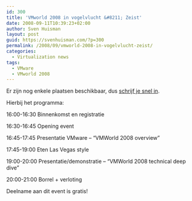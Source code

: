 ```yaml
---
id: 300
title: 'VMworld 2008 in vogelvlucht &#8211; Zeist'
date: 2008-09-11T10:39:23+02:00
author: Sven Huisman
layout: post
guid: https://svenhuisman.com/?p=300
permalink: /2008/09/vmworld-2008-in-vogelvlucht-zeist/
categories:
  - Virtualization news
tags:
  - VMware
  - VMworld 2008
---
```

Er zijn nog enkele plaatsen beschikbaar, dus <a title="VMWorld 2008 in vogelvlucht" href="https://www.vmwarepartners.com/pages/customers/qnh-infrastructure-bv/vmworld-2008-in-vogelvlucht/email.html?Campaign_Id=38781&Activity_Id=35981" target="_blank">schrijf je snel in</a>.

Hierbij het programma:

16:00-16:30 Binnenkomst en registratie

16:30-16:45 Opening event

16:45-17:45 Presentatie VMware &#8211; &#8220;VMWorld 2008 overview&#8221;

17:45-19:00 Eten Las Vegas style

19:00-20:00 Presentatie/demonstratie &#8211; &#8220;VMWorld 2008 technical deep dive&#8221;

20:00-21:00 Borrel + verloting

Deelname aan dit event is gratis!